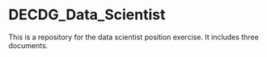 # DECDG_Data_Scientist
This is a repository for the data scientist position exercise.
It includes three documents.
